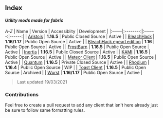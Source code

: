 ## Index
#### *Utility mods made for fabric*
*A-Z*
| Name | Version  | Accessiblity | Development |
|:-----|:--------:|:------:|------:|
| [Aristois](https://aristois.net/) | **1.16.5** | Public Closed Source | Active |
| [BleachHack](https://github.com/BleachDrinker420/bleachhack-1.14) | **1.16/1.17** | Public Open Source | Active |
| [BleachHack epearl edition](https://github.com/22s/bleachhack-1.16-epearl-edition) | **1.16** | Public Open Source | Active |
| [FrostBurn](https://github.com/evaan/FrostBurn) | **1.16.5** | Public Open Source | Active |
| [Inertia](https://inertiaclient.com/) | **1.16.5** | Public Closed Source | Active |
| [KAMI](https://github.com/zeroeightysix/KAMI) | **1.16.5** | Public Open Source | Active |
| [Meteor Client](https://meteorclient.com/) | **1.16.5** | Public Open Source | Active |
| [Quantum](http://quantumclient.org/) |  **1.16.5**  | Private Closed Source | Active |
| [Rhodium](https://github.com/IUDevman/Rhodium) | **1.16.4** | Public Open Source | WIP |
| [Toast Client](https://github.com/RemainingToast/toastclient) | **1.16.5** | Public Open Source | Archived |
| [Wurst](https://github.com/Wurst-Imperium/Wurst7) | **1.16/1.17** | Public Open Source | Active |

> Last updated 19/03/2021

### Contributions

Feel free to create a pull request to add any client that isn't here already just be sure to follow same formatting rules.
